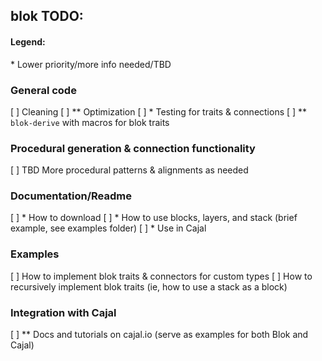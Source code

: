 
## blok TODO:
#### Legend:
\*   Lower priority/more info needed/TBD

### General code
[ ] Cleaning
[ ] ** Optimization
[ ] * Testing for traits & connections
[ ] ** `blok-derive` with macros for blok traits

### Procedural generation & connection functionality
[ ] TBD More procedural patterns & alignments as needed

### Documentation/Readme
[ ] * How to download
[ ] * How to use blocks, layers, and stack (brief example, see examples folder)
[ ] * Use in Cajal

### Examples
[ ] How to implement blok traits & connectors for custom types
[ ] How to recursively implement blok traits (ie, how to use a stack as a block)

### Integration with Cajal
[ ] ** Docs and tutorials on cajal.io (serve as examples for both Blok and Cajal)




